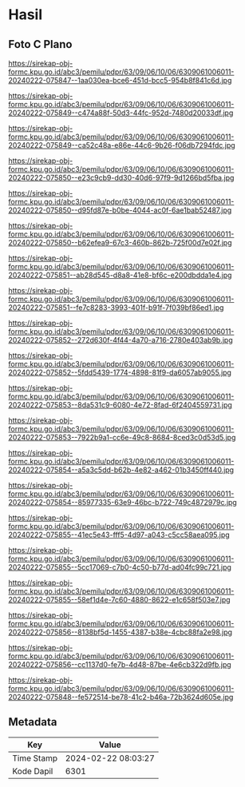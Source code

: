 # Hasil

## Foto C Plano

https://sirekap-obj-formc.kpu.go.id/abc3/pemilu/pdpr/63/09/06/10/06/6309061006011-20240222-075847--1aa030ea-bce6-451d-bcc5-954b8f841c6d.jpg

https://sirekap-obj-formc.kpu.go.id/abc3/pemilu/pdpr/63/09/06/10/06/6309061006011-20240222-075849--c474a88f-50d3-44fc-952d-7480d20033df.jpg

https://sirekap-obj-formc.kpu.go.id/abc3/pemilu/pdpr/63/09/06/10/06/6309061006011-20240222-075849--ca52c48a-e86e-44c6-9b26-f06db7294fdc.jpg

https://sirekap-obj-formc.kpu.go.id/abc3/pemilu/pdpr/63/09/06/10/06/6309061006011-20240222-075850--e23c9cb9-dd30-40d6-97f9-9d1266bd5fba.jpg

https://sirekap-obj-formc.kpu.go.id/abc3/pemilu/pdpr/63/09/06/10/06/6309061006011-20240222-075850--d95fd87e-b0be-4044-ac0f-6ae1bab52487.jpg

https://sirekap-obj-formc.kpu.go.id/abc3/pemilu/pdpr/63/09/06/10/06/6309061006011-20240222-075850--b62efea9-67c3-460b-862b-725f00d7e02f.jpg

https://sirekap-obj-formc.kpu.go.id/abc3/pemilu/pdpr/63/09/06/10/06/6309061006011-20240222-075851--ab28d545-d8a8-41e8-bf6c-e200dbdda1e4.jpg

https://sirekap-obj-formc.kpu.go.id/abc3/pemilu/pdpr/63/09/06/10/06/6309061006011-20240222-075851--fe7c8283-3993-401f-b91f-7f039bf86ed1.jpg

https://sirekap-obj-formc.kpu.go.id/abc3/pemilu/pdpr/63/09/06/10/06/6309061006011-20240222-075852--272d630f-4f44-4a70-a716-2780e403ab9b.jpg

https://sirekap-obj-formc.kpu.go.id/abc3/pemilu/pdpr/63/09/06/10/06/6309061006011-20240222-075852--5fdd5439-1774-4898-81f9-da6057ab9055.jpg

https://sirekap-obj-formc.kpu.go.id/abc3/pemilu/pdpr/63/09/06/10/06/6309061006011-20240222-075853--8da531c9-6080-4e72-8fad-6f2404559731.jpg

https://sirekap-obj-formc.kpu.go.id/abc3/pemilu/pdpr/63/09/06/10/06/6309061006011-20240222-075853--7922b9a1-cc6e-49c8-8684-8ced3c0d53d5.jpg

https://sirekap-obj-formc.kpu.go.id/abc3/pemilu/pdpr/63/09/06/10/06/6309061006011-20240222-075854--a5a3c5dd-b62b-4e82-a462-01b3450ff440.jpg

https://sirekap-obj-formc.kpu.go.id/abc3/pemilu/pdpr/63/09/06/10/06/6309061006011-20240222-075854--85977335-63e9-46bc-b722-749c4872979c.jpg

https://sirekap-obj-formc.kpu.go.id/abc3/pemilu/pdpr/63/09/06/10/06/6309061006011-20240222-075855--41ec5e43-fff5-4d97-a043-c5cc58aea095.jpg

https://sirekap-obj-formc.kpu.go.id/abc3/pemilu/pdpr/63/09/06/10/06/6309061006011-20240222-075855--5cc17069-c7b0-4c50-b77d-ad04fc99c721.jpg

https://sirekap-obj-formc.kpu.go.id/abc3/pemilu/pdpr/63/09/06/10/06/6309061006011-20240222-075855--58ef1d4e-7c60-4880-8622-e1c658f503e7.jpg

https://sirekap-obj-formc.kpu.go.id/abc3/pemilu/pdpr/63/09/06/10/06/6309061006011-20240222-075856--8138bf5d-1455-4387-b38e-4cbc88fa2e98.jpg

https://sirekap-obj-formc.kpu.go.id/abc3/pemilu/pdpr/63/09/06/10/06/6309061006011-20240222-075856--cc1137d0-fe7b-4d48-87be-4e6cb322d9fb.jpg

https://sirekap-obj-formc.kpu.go.id/abc3/pemilu/pdpr/63/09/06/10/06/6309061006011-20240222-075848--fe572514-be78-41c2-b46a-72b3624d605e.jpg


## Metadata

| Key        | Value               |
| ---------- | ------------------- |
| Time Stamp | 2024-02-22 08:03:27 |
| Kode Dapil | 6301                |



